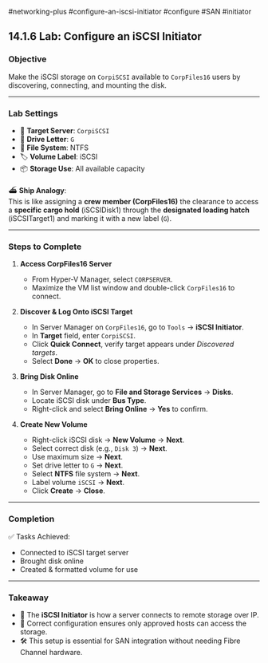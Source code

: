 #networking-plus #configure-an-iscsi-initiator #configure #SAN #initiator 

## 14.1.6 Lab: Configure an iSCSI Initiator

### Objective
Make the iSCSI storage on `CorpiSCSI` available to `CorpFiles16` users by discovering, connecting, and mounting the disk.

---

### Lab Settings
- 🎯 **Target Server**: `CorpiSCSI`
- 💽 **Drive Letter**: `G`
- 📂 **File System**: NTFS
- 🏷 **Volume Label**: iSCSI
- 📦 **Storage Use**: All available capacity

⛴ **Ship Analogy**:  
This is like assigning a **crew member (CorpFiles16)** the clearance to access a **specific cargo hold** (iSCSIDisk1) through the **designated loading hatch** (iSCSITarget1) and marking it with a new label (`G`).

---

### Steps to Complete

1. **Access CorpFiles16 Server**
   - From Hyper-V Manager, select `CORPSERVER`.
   - Maximize the VM list window and double-click `CorpFiles16` to connect.

2. **Discover & Log Onto iSCSI Target**
   - In Server Manager on `CorpFiles16`, go to `Tools` → **iSCSI Initiator**.
   - In **Target** field, enter `CorpiSCSI`.
   - Click **Quick Connect**, verify target appears under *Discovered targets*.
   - Select **Done** → **OK** to close properties.

3. **Bring Disk Online**
   - In Server Manager, go to **File and Storage Services** → **Disks**.
   - Locate iSCSI disk under **Bus Type**.
   - Right-click and select **Bring Online** → **Yes** to confirm.

4. **Create New Volume**
   - Right-click iSCSI disk → **New Volume** → **Next**.
   - Select correct disk (e.g., `Disk 3`) → **Next**.
   - Use maximum size → **Next**.
   - Set drive letter to `G` → **Next**.
   - Select **NTFS** file system → **Next**.
   - Label volume `iSCSI` → **Next**.
   - Click **Create** → **Close**.

---

### Completion
✅ Tasks Achieved:
- Connected to iSCSI target server  
- Brought disk online  
- Created & formatted volume for use  

---

### Takeaway
- 📡 The **iSCSI Initiator** is how a server connects to remote storage over IP.  
- 🔐 Correct configuration ensures only approved hosts can access the storage.  
- 🛠 This setup is essential for SAN integration without needing Fibre Channel hardware.
